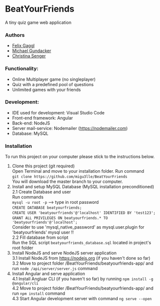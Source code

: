 # BeatYourFriends
A tiny quiz game web application

### Authors
* [Felix Gaggl](https://github.com/felixgaggl)
* [Michael Gundacker](https://github.com/migu3lle/)
* [Christina Senger](https://github.com/ChrissiSenger)

### Functionality:
 * Online Multiplayer game (no singleplayer)
 * Quiz with a predefined pool of questions
 * Unlimited games with your friends
                       
### Development:
 * IDE used for development: Visual Studio Code
 * Front-end framework: Angular
 * Back-end: NodeJS
 * Server mail-service: Nodemailer (https://nodemailer.com)
 * Database: MySQL
 
### Installation
To run this project on your computer please stick to the instructions below.<br>
1. Clone this project (git required)<br>
  Open Terminal and move to your installation folder. Run command <br>
  `git clone https://github.com/migu3lle/BeatYourFriends` <br>
  You will download the master branch to your computer.
2. Install and setup MySQL Database (MySQL installation preconditioned)<br>
  2.1 Create Database and user<br>
    Run commands <br>
    `mysql -u root -p` --> type in root password<br>
    `CREATE DATABASE beatyourfriends;`<br>
    `CREATE USER 'beatyourfriends'@'localhost' IDENTIFIED BY 'test123';`<br>
    `GRANT ALL PRIVILEGES ON beatyourfriends.* TO 'beatyourfriends'@'localhost';`<br>
    Consider to use 'mysql_native_password' as mysql.user.plugin for 'beatyourfriends' mysql user !! <br>
  2.2 Fill database from script<br>
    Run the SQL script `beatyourfriends_database.sql` located in project's root folder<br>
3. Install NodeJS and serve NodeJS server application<br>
  3.1 Install NodeJS from https://nodejs.org (if you haven't done so far)<br>
  3.2 Move to project folder /BeatYourFriends/beatyourfriends-app/ and run `node /api/server/server.js` command<br>
4. Install Angular and serve application<br>
  4.1 Install Angluar CLI (if you haven't so far) by running `npm install -g @angular/cli`<br>
  4.2 Move to project folder /BeatYourFriends/beatyourfriends-app/ and run `npm install` command<br>
  4.3 Start Angular development server with command `ng serve --open`<br>
  



